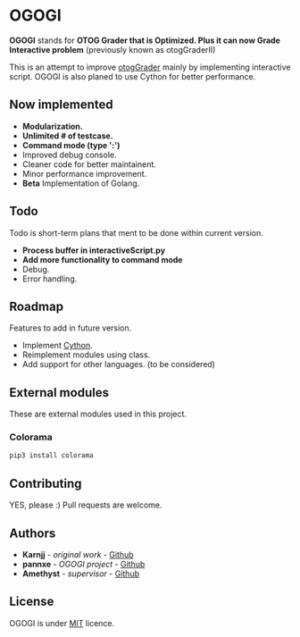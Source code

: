 # OGOGI

**OGOGI** stands for **OTOG Grader that is Optimized. Plus it can now Grade Interactive problem** (previously known as otogGraderII)

This is an attempt to improve [otogGrader](https://otog.cf/) mainly by implementing interactive script. OGOGI is also planed to use Cython for better performance.

## Now implemented

- **Modularization.**
- **Unlimited # of testcase.**
- **Command mode (type ':')**
- Improved debug console.
- Cleaner code for better maintainent.
- Minor performance improvement.
- **Beta** Implementation of Golang.

## Todo

Todo is short-term plans that ment to be done within current version.

- **Process buffer in interactiveScript.py**
- **Add more functionality to command mode**
- Debug.
- Error handling.

## Roadmap

Features to add in future version.

- Implement [Cython](https://cython.org/).
- Reimplement modules using class.
- Add support for other languages. (to be considered)

## External modules

These are external modules used in this project.

### Colorama

```bash
pip3 install colorama
```

## Contributing

YES, please :) Pull requests are welcome.

## Authors

- **Karnjj** - *original work* - [Github](https://github.com/karnjj)
- **pannxe** - *OGOGI project* - [Github](https://github.com/pannxe)
- **Amethyst** - *supervisor* - [Github](https://github.com/sctpimming)

## License

OGOGI is under [MIT](https://choosealicense.com/licenses/mit/) licence.
